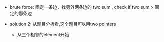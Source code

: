 - brute force:  固定一条边，找另外两条边的 two sum , check if two sum > 固定的那条边


- solution 2:  从题目分析看,这个题目可以用two pointers
  - 从三个相邻的element开始